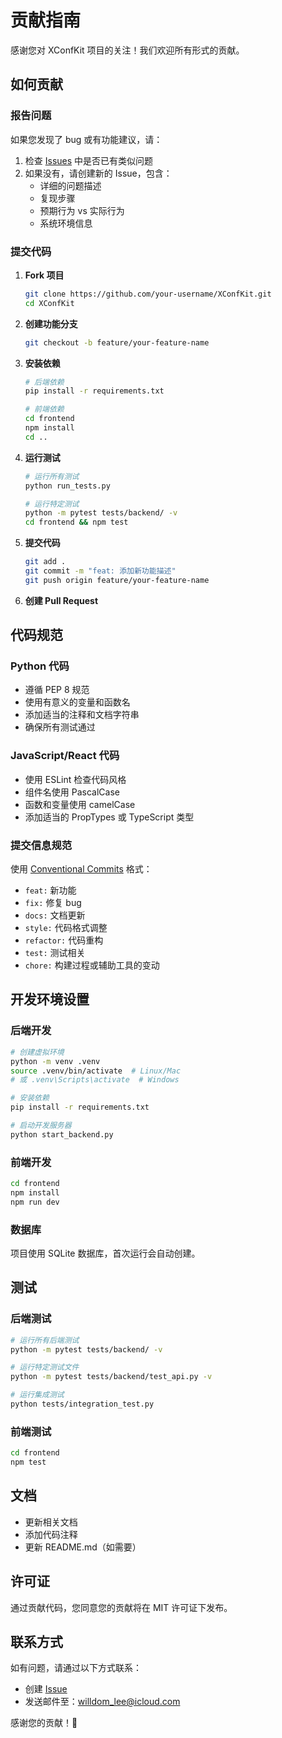 # 贡献指南

感谢您对 XConfKit 项目的关注！我们欢迎所有形式的贡献。

## 如何贡献

### 报告问题

如果您发现了 bug 或有功能建议，请：

1. 检查 [Issues](https://github.com/willdom-lee/XConfKit/issues) 中是否已有类似问题
2. 如果没有，请创建新的 Issue，包含：
   - 详细的问题描述
   - 复现步骤
   - 预期行为 vs 实际行为
   - 系统环境信息

### 提交代码

1. **Fork 项目**
   ```bash
   git clone https://github.com/your-username/XConfKit.git
   cd XConfKit
   ```

2. **创建功能分支**
   ```bash
   git checkout -b feature/your-feature-name
   ```

3. **安装依赖**
   ```bash
   # 后端依赖
   pip install -r requirements.txt
   
   # 前端依赖
   cd frontend
   npm install
   cd ..
   ```

4. **运行测试**
   ```bash
   # 运行所有测试
   python run_tests.py
   
   # 运行特定测试
   python -m pytest tests/backend/ -v
   cd frontend && npm test
   ```

5. **提交代码**
   ```bash
   git add .
   git commit -m "feat: 添加新功能描述"
   git push origin feature/your-feature-name
   ```

6. **创建 Pull Request**

## 代码规范

### Python 代码
- 遵循 PEP 8 规范
- 使用有意义的变量和函数名
- 添加适当的注释和文档字符串
- 确保所有测试通过

### JavaScript/React 代码
- 使用 ESLint 检查代码风格
- 组件名使用 PascalCase
- 函数和变量使用 camelCase
- 添加适当的 PropTypes 或 TypeScript 类型

### 提交信息规范
使用 [Conventional Commits](https://www.conventionalcommits.org/) 格式：

- `feat:` 新功能
- `fix:` 修复 bug
- `docs:` 文档更新
- `style:` 代码格式调整
- `refactor:` 代码重构
- `test:` 测试相关
- `chore:` 构建过程或辅助工具的变动

## 开发环境设置

### 后端开发
```bash
# 创建虚拟环境
python -m venv .venv
source .venv/bin/activate  # Linux/Mac
# 或 .venv\Scripts\activate  # Windows

# 安装依赖
pip install -r requirements.txt

# 启动开发服务器
python start_backend.py
```

### 前端开发
```bash
cd frontend
npm install
npm run dev
```

### 数据库
项目使用 SQLite 数据库，首次运行会自动创建。

## 测试

### 后端测试
```bash
# 运行所有后端测试
python -m pytest tests/backend/ -v

# 运行特定测试文件
python -m pytest tests/backend/test_api.py -v

# 运行集成测试
python tests/integration_test.py
```

### 前端测试
```bash
cd frontend
npm test
```

## 文档

- 更新相关文档
- 添加代码注释
- 更新 README.md（如需要）

## 许可证

通过贡献代码，您同意您的贡献将在 MIT 许可证下发布。

## 联系方式

如有问题，请通过以下方式联系：

- 创建 [Issue](https://github.com/willdom-lee/XConfKit/issues)
- 发送邮件至：willdom_lee@icloud.com

感谢您的贡献！🎉
